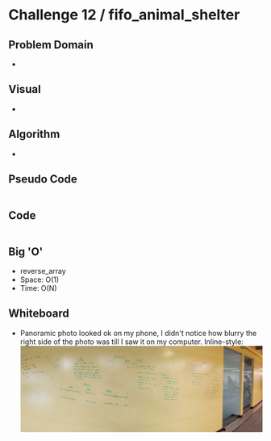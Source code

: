 # Challenge 12 / fifo_animal_shelter

## Problem Domain
- 

## Visual
- 

## Algorithm
- 

## Pseudo Code
```

```

## Code
```

```

## Big 'O'
- reverse_array
 - Space: O(1)
 - Time: O(N)

## Whiteboard
- Panoramic photo looked ok on my phone, I didn't notice how blurry the right side of the photo was till I saw it on my computer.
Inline-style: 
![alt text](./../../assets/fifo_animal_shelter.jpg "Whiteboard")